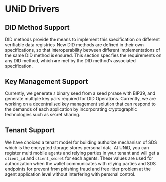 # UNiD Drivers

## DID Method Support

DID methods provide the means to implement this specification on different verifiable data registries. New DID methods are defined in their own specifications, so that interoperability between different implementations of the same DID method is ensured. This section specifies the requirements on any DID method, which are met by the DID method's associated specification.

## Key Management Support

Currently, we generate a binary seed from a seed phrase with BIP39, and generate multiple key pairs required for DID Operations. Currently, we are working on a decentralized key management solution that can respond to the demands of each application by incorporating cryptographic technologies such as secret sharing.

## Tenant Support

We have choiced a tenant model for building authorize mechanism of SDS which is the encrypted storage stores personal data. At UNiD, you can register multi mobile agents and relying parties in your tenant and will get a `client_id` and `client_secret` for each agents. These values are used for authorization when the wallet communicates with relying parties and SDS endpoints for prevent from phishing fraud and free rider problem at the agent application level without interfering with personal control.

